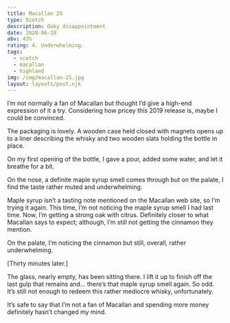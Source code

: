 ```yaml
---
title: Macallan 25
type: Scotch
description: Oaky disappointment
date: 2020-06-28
abv: 43%
rating: 4. Underwhelming.
tags:
  - scotch
  - macallan
  - highland
img: /img/macallan-25.jpg
layout: layouts/post.njk
---
```


I’m not normally a fan of Macallan but thought I’d give a high-end expression of it a try. Considering how pricey this 2019 release is, maybe I could be convinced.

The packaging is lovely. A wooden case held closed with magnets opens up to a liner describing the whisky and two wooden slats holding the bottle in place. 

On my first opening of the bottle, I gave a pour, added some water, and let it breathe for a bit. 

On the nose, a definite maple syrup smell comes through but on the palate, I find the taste rather muted and underwhelming. 

Maple syrup isn’t a tasting note mentioned on the Macallan web site, so I’m trying it again. This time, I’m not noticing the maple syrup smell I had last time. Now, I’m getting a strong oak with citrus. Definitely closer to what Macallan says to expect; although, I’m still not getting the cinnamon they mention. 

On the palate, I’m noticing the cinnamon but still, overall, rather underwhelming. 

[Thirty minutes later.] 

The glass, nearly empty, has been sitting there. I lift it up to finish off the last gulp that remains and… there’s that maple syrup smell again. So odd. It’s still not enough to redeem this rather mediocre whisky, unfortunately.

It’s safe to say that I’m not a fan of Macallan and spending more money definitely hasn’t changed my mind. 
